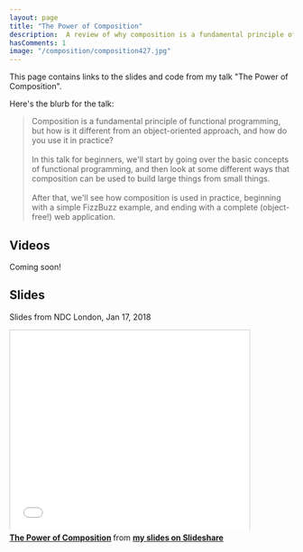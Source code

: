 ```yaml
---
layout: page
title: "The Power of Composition"
description:  A review of why composition is a fundamental principle of functional programming 
hasComments: 1
image: "/composition/composition427.jpg"
---
```


This page contains links to the slides and code from my talk "The Power of Composition". 

Here's the blurb for the talk:

> Composition is a fundamental principle of functional programming, but how is it different from an object-oriented approach, and how do you use it in practice? 
> <br><br>
> In this talk for beginners, we'll start by going over the basic concepts of functional programming, and then look at some different ways that composition can be used to build large things from small things. 
> <br><br>
> After that, we'll see how composition is used in practice, beginning with a simple FizzBuzz example, and ending with a complete (object-free!) web application.


## Videos

Coming soon!

<!-- 
Video from NDC London, Jan 17, 2018 (Click image to view video) 

[![Video from NDC London, Jan 17, 2018](composition427.jpg)](https://goo.gl/YE4pW2)
--> 


## Slides 

Slides from NDC London, Jan 17, 2018

<iframe src="//www.slideshare.net/slideshow/embed_code/key/A278crThk3kCUU" width="425" height="355" frameborder="0" marginwidth="0" marginheight="0" scrolling="no" style="border:1px solid #CCC; border-width:1px 1px 0; margin-bottom:5px; max-width: 100%;" allowfullscreen> </iframe> 

<div style="margin-bottom:5px"> 
<strong><a href="https://www.slideshare.net/ScottWlaschin/the-power-of-composition" title="The Power of Composition" target="_blank">The Power of Composition</a> </strong> from <strong><a href="http://www.slideshare.net/ScottWlaschin" target="_blank">my slides on Slideshare</a></strong> 
</div>

